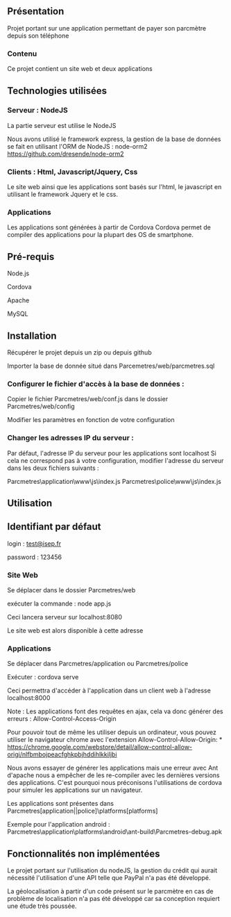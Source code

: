 ## Présentation

Projet portant sur une application permettant de payer son parcmètre depuis son téléphone

### Contenu

Ce projet contient un site web et deux applications

## Technologies utilisées

### Serveur : NodeJS

La partie serveur est utilise le NodeJS

Nous avons utilisé le framework express, la gestion de la base de données
se fait en utilisant l'ORM de NodeJS : node-orm2
https://github.com/dresende/node-orm2

### Clients : Html, Javascript/Jquery, Css

Le site web ainsi que les applications sont basés sur l'html, le javascript en utilisant le framework
Jquery et le css.

### Applications

Les applications sont générées à partir de Cordova
Cordova permet de compiler des applications pour la plupart des OS de smartphone.

## Pré-requis

Node.js

Cordova

Apache

MySQL


## Installation

Récupérer le projet depuis un zip ou depuis github

Importer la base de donnée situé dans Parcemetres/web/parcmetres.sql

### Configurer le fichier d'accès à la base de données : 

Copier le fichier Parcmetres/web/conf.js dans le dossier Parcmetres/web/config

Modifier les paramètres en fonction de votre configuration

### Changer les adresses IP du serveur : 

Par défaut, l'adresse IP du serveur pour les applications sont localhost
Si cela ne correspond pas à votre configuration, modifier l'adresse du serveur dans les deux fichiers suivants : 

Parcmetres\application\www\js\index.js
Parcmetres\police\www\js\index.js

## Utilisation

## Identifiant par défaut

login : test@isep.fr

password : 123456

### Site Web

Se déplacer dans le dossier Parcmetres/web

exécuter la commande : node app.js

Ceci lancera serveur sur localhost:8080

Le site web est alors disponible à cette adresse

### Applications

Se déplacer dans Parcmetres/application ou Parcmetres/police

Exécuter : cordova serve

Ceci permettra d'accéder à l'application dans un client web à l'adresse localhost:8000

Note : Les applications font des requêtes en ajax, cela va donc générer des erreurs : Allow-Control-Access-Origin

Pour pouvoir tout de même les utiliser depuis un ordinateur,
vous pouvez utiliser le navigateur chrome avec l'extension Allow-Control-Allow-Origin: *
https://chrome.google.com/webstore/detail/allow-control-allow-origi/nlfbmbojpeacfghkpbjhddihlkkiljbi

Nous avons essayer de générer les applications mais une erreur avec Ant d'apache nous a empêcher de les 
re-compiler avec les dernières versions des applications. C'est pourquoi nous préconisons l'utilisations 
de cordova pour simuler les applications sur un navigateur.

Les applications sont présentes dans Parcmetres\[application||police]\platforms\[platforms]

Exemple pour l'application android : Parcmetres\application\platforms\android\ant-build\Parcmetres-debug.apk

## Fonctionnalités non implémentées

Le projet portant sur l'utilisation du nodeJS, la gestion du crédit qui aurait nécessité l'utilisation d'une API telle
que PayPal n'a pas été développé.

La géolocalisation à partir d'un code présent sur le parcmètre en cas de problème de localisation n'a pas été développé
car sa conception requiert une étude très poussée.
